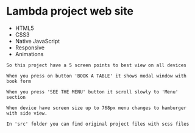 Lambda project web site
=======================
- HTML5
- CSS3
- Native JavaScript
- Responsive
- Animations
```
So this project have a 5 screen points to best view on all devices

When you press on button 'BOOK A TABLE' it shows modal window with book form

When you press 'SEE THE MENU' button it scroll slowly to 'Menu' section

When device have screen size up to 768px menu changes to hamburger with side view.

In 'src' folder you can find original project files with scss files
```

